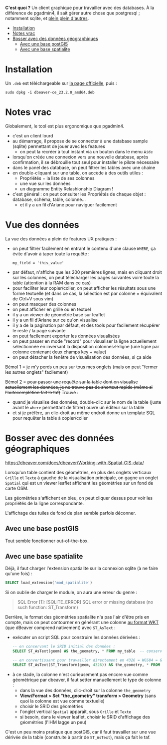 **C'est quoi ?** Un client graphique pour travailler avec des databases. À la différence de pgadmin4, il sait gérer autre chose que postgresql ; notamment sqlite, et [plein plein d'autres](https://dbeaver.io/about/).

* [Installation](#installation)
* [Notes vrac](#notes-vrac)
* [Bosser avec des données géographiques](#bosser-avec-des-données-géographiques)
   * [Avec une base postGIS](#avec-une-base-postgis)
   * [Avec une base spatialite](#avec-une-base-spatialite)

# Installation

Un `.deb` est téléchargeable sur [la page officielle](https://dbeaver.io/download/), puis :

```
sudo dpkg -i dbeaver-ce_23.2.0_amd64.deb
```


# Notes vrac

Globalement, le tool est plus ergonomique que pgadmin4.

- c'est un client lourd
- au démarrage, il propose de se connecter à une database sample (sqlite) permettant de jouer avec les features
    - on peut la recréer à tout instant via un bouton dans le menu `Aide`
- lorsqu'on créée une connexion vers une nouvelle database, après confirmation, il se débrouille tout seul pour installer le pilote nécessaire
- dans le panel des database, on peut filtrer les tables avec une chaîne
- en double-cliquant sur une table, on accède à des outils utiles :
    - Propriétés = la liste de ses colonnes
    - une vue sur les données
    - un diagramme Entity Relashionship Diagram !
- c'est général : on peut consulter les Propriétés de chaque objet : database, schéma, table, colonne...
    - et il y a un fil d'Ariane pour naviguer facilement

# Vue des données

La vue des données a plein de features UX pratiques :

- on peut filtrer facilement en entrant le contenu d'une clause `WHERE`, ça évite d'avoir à taper toute la requête :
    ```
    my_field = 'this_value'
    ```
- par défaut, n'affiche que les 200 premières lignes, mais en cliquant droit sur les colonnes, on peut télécharger les pages suivantes voire toute la table (attention à la RAM dans ce cas)
- pour faciliter leur copier/coller, on peut afficher les résultats sous une forme textuelle (et dans ce cas, la sélection est par colonne = équivalent de Ctrl+V sous vim)
- on peut masquer des colonnes
- on peut afficher en grille ou en textuel
- il y a un viewer de géométrie basé sur leaflet
- il y a un fil d'Ariane sur ce qu'on visualise
- il y a de la pagination par défaut, et des tools pour facilement récupérer le reste / la page suivante
- on peut facilement exporter les données visualisées
- on peut passer en mode "record" pour visualiser la ligne actuellement sélectionnée en inversant la disposition colonnes↔ligne (une ligne par colonne contenant deux champs key + value)
- on peut détacher la fenêtre de visualisation des données, si ça aide

Bémol 1 = je m'y perds un peu sur tous mes onglets (mais on peut "fermer les autres onglets" facilement)

Bémol 2 = ~~pour passer une requête sur la table dont on visualise actuellement les données, je ne trouve pas de shortcut rapide (même si l'autocomplétion fait le taf)~~ Trouvé :

- quand je visualise des données, double-clic sur le nom de la table (juste avant le `where` permettant de filtrer) ouvre un éditeur sur la table
- et si je préfère, un clic-droit au même endroit donne un template SQL pour requêter la table à copier/coller


# Bosser avec des données géographiques

https://dbeaver.com/docs/dbeaver/Working-with-Spatial-GIS-data/

Lorsqu'un table contient des géométries, en plus des onglets verticaux `Grille` et `Texte` à gauche de la visualisation principale, on gagne un onglet `Spatial` qui est un viewer leaflet affichant les géométries sur un fond de carte OSM.

Les géométries s'affichent en bleu, on peut cliquer dessus pour voir les propriétés de la ligne correspondante.

L'affichage des tuiles de fond de plan semble parfois déconner.

## Avec une base postGIS

Tout semble fonctionner out-of-the-box.

## Avec une base spatialite

Déjà, il faut charger l'extension spatialite sur la connexion sqlite (à ne faire qu'une fois) :

```sql
SELECT load_extension('mod_spatialite')
```

Si on oublie de charger le module, on aura une erreur du genre :

> SQL Error [1]: [SQLITE_ERROR] SQL error or missing database (no such function: ST_Transform)

Derrière, le format des géométries spatialite n'a pas l'air d'être pris en compte, mais on peut contourner en générant une colonne [au format WKT](https://en.wikipedia.org/wiki/Well-known_text_representation_of_geometry) (que dBeaver comprend nativement) avec `ST_AsText` :

- exécuter un script SQL pour construire les données dérivées :
   ```sql
   -- en conservant le SRID initial des données :
   SELECT ST_AsText(geom) AS the_geometry, * FROM my_table  -- conserver le SRID des données

   -- en convertissant pour travailler directement en 4326 = WGS84 = GPS :
   SELECT ST_AsText(ST_Transform(geom, 4326)) AS the_geometry, * FROM my_table
   ```
- à ce stade, la colonne n'est curieusement pas encore vue comme géométrique par dbeaver, il faut setter manuellement le type de colonne :
    - dans la vue des données, clic-droit sur la colonne `the_geometry`
    - **View/Format > Set "the_geometry" transform > Geometry**  (sans quoi la colonne est vue comme textuelle)
    - choisir le SRID des géométries
    - l'onglet vertical `Spatial` apparaît, sous `Grille` et `Texte`
    - si besoin, dans le viewer leaflet, choisir le SRID d'affichage des géométries (l'IHM lagge un peu)

C'est un peu moins pratique que postGIS, car il faut travailler sur une vue dérivée de la table (construite à partir de `ST_AsText`), mais ça fait le taf.
